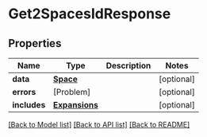 # Get2SpacesIdResponse

## Properties
Name | Type | Description | Notes
------------ | ------------- | ------------- | -------------
**data** | [**Space**](Space.md) |  | [optional] 
**errors** | [Problem] |  | [optional] 
**includes** | [**Expansions**](Expansions.md) |  | [optional] 

[[Back to Model list]](../README.md#documentation-for-models) [[Back to API list]](../README.md#documentation-for-api-endpoints) [[Back to README]](../README.md)


